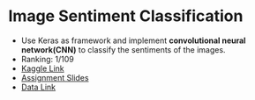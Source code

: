 # Image Sentiment Classification
* Use Keras as framework and implement **convolutional neural network(CNN)** to classify the sentiments of the images. <br>
* Ranking: 1/109 <br>
* [Kaggle Link](https://www.kaggle.com/c/ml2018fall-hw3/leaderboard) <br>
* [Assignment Slides](https://drive.google.com/file/d/1C_xiaKq82aEL8Nv__rQfYM1zBpt9GnDA/view?usp=sharing) <br>
* [Data Link](https://drive.google.com/open?id=15ohsKj2PZuFfu18IOMfY7LPC8LEzsmMW) <br>